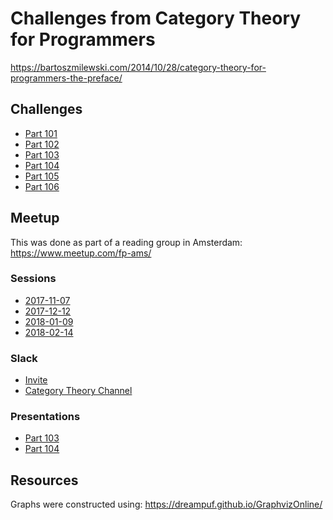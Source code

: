 # Challenges from Category Theory for Programmers

https://bartoszmilewski.com/2014/10/28/category-theory-for-programmers-the-preface/

## Challenges

  - [Part 101](https://github.com/awalterschulze/category-theory-for-programmers-challenges/blob/master/101-Category_The_Essence_of_Composition.md)
  - [Part 102](https://github.com/awalterschulze/category-theory-for-programmers-challenges/blob/master/102-Types_and_Functions.md)
  - [Part 103](https://github.com/awalterschulze/category-theory-for-programmers-challenges/blob/master/103-Categories-Great-and-Small.md)
  - [Part 104](https://github.com/awalterschulze/category-theory-for-programmers-challenges/blob/master/104-Kleisli-Categories.md)
  - [Part 105](https://github.com/awalterschulze/category-theory-for-programmers-challenges/blob/master/105-Products-and-Coproducts.md)
  - [Part 106](https://github.com/awalterschulze/category-theory-for-programmers-challenges/blob/master/106-Simple-Algebraic-Data-Types.md)

## Meetup

This was done as part of a reading group in Amsterdam: https://www.meetup.com/fp-ams/

### Sessions

  - [2017-11-07](https://www.meetup.com/fp-ams/events/243484615/)
  - [2017-12-12](https://www.meetup.com/fp-ams/events/244922609/)
  - [2018-01-09](https://www.meetup.com/fp-ams/events/245879208/)
  - [2018-02-14](https://www.meetup.com/fp-ams/events/246865418/)

### Slack

  - [Invite](https://join.slack.com/t/fpams/shared_invite/enQtMjg1MTI5MzYzMjgwLWEwNWE4YjEyYTIzOTU5NjdmYTk0YmE1YjI5YmI0ZWFjMGU1ODYwYTQxYzY0NmQwNTg0NzRjMjg0NjlmMDkxNmY)
  - [Category Theory Channel](https://fpams.slack.com/messages/C7XJF7GLW/)

### Presentations

  - [Part 103](http://slides.com/walterschulze/category-theory-for-programmers-103)
  - [Part 104](http://slides.com/walterschulze/category-theory-for-programmers-104)
  
## Resources

Graphs were constructed using: https://dreampuf.github.io/GraphvizOnline/
